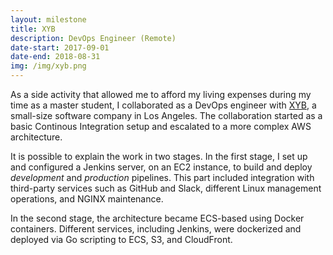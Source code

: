```yaml
---
layout: milestone
title: XYB
description: DevOps Engineer (Remote)
date-start: 2017-09-01
date-end: 2018-08-31
img: /img/xyb.png
---
```


As a side activity that allowed me to afford my living expenses during my time as a master student, I collaborated as a DevOps engineer with <a href="https://www.linkedin.com/company/xyb/" target="_blank">XYB</a>, a small-size software company in Los Angeles. The collaboration started as a basic Continous Integration setup and escalated to a more complex AWS architecture.

It is possible to explain the work in two stages. In the first stage, I set up and configured a Jenkins server, on an EC2 instance, to build and deploy *development* and *production* pipelines. This part included integration with third-party services such as GitHub and Slack, different Linux management operations, and NGINX maintenance.

In the second stage, the architecture became ECS-based using Docker containers. Different services, including Jenkins, were dockerized and deployed via Go scripting to ECS, S3, and CloudFront.
